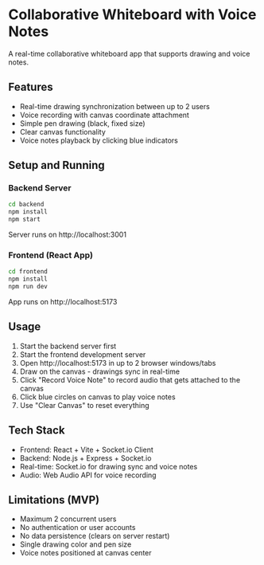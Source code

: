 # Collaborative Whiteboard with Voice Notes

A real-time collaborative whiteboard app that supports drawing and voice notes.

## Features
- Real-time drawing synchronization between up to 2 users
- Voice recording with canvas coordinate attachment
- Simple pen drawing (black, fixed size)
- Clear canvas functionality
- Voice notes playback by clicking blue indicators

## Setup and Running

### Backend Server
```bash
cd backend
npm install
npm start
```
Server runs on http://localhost:3001

### Frontend (React App)
```bash
cd frontend
npm install
npm run dev
```
App runs on http://localhost:5173

## Usage
1. Start the backend server first
2. Start the frontend development server
3. Open http://localhost:5173 in up to 2 browser windows/tabs
4. Draw on the canvas - drawings sync in real-time
5. Click "Record Voice Note" to record audio that gets attached to the canvas
6. Click blue circles on canvas to play voice notes
7. Use "Clear Canvas" to reset everything

## Tech Stack
- Frontend: React + Vite + Socket.io Client
- Backend: Node.js + Express + Socket.io
- Real-time: Socket.io for drawing sync and voice notes
- Audio: Web Audio API for voice recording

## Limitations (MVP)
- Maximum 2 concurrent users
- No authentication or user accounts
- No data persistence (clears on server restart)
- Single drawing color and pen size
- Voice notes positioned at canvas center
